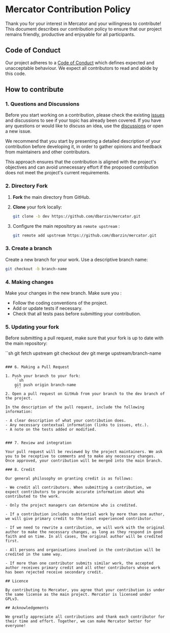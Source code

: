 # Mercator Contribution Policy

Thank you for your interest in Mercator and your willingness to contribute! This document describes our contribution policy to ensure that our project remains friendly, productive and enjoyable for all participants.

## Code of Conduct

Our project adheres to a [Code of Conduct](https://github.com/dbarzin/mercator/CODE_OF_CONDUCT.md) which defines expected and unacceptable behaviour. We expect all contributors to read and abide by this code.

## How to contribute

### 1. Questions and Discussions

Before you start working on a contribution, please check the existing [issues](https://github.com/dbarzin/mercator/issues) and discussions to see if your topic has already been covered. If you have any questions or would like to discuss an idea, use the [discussions](https://github.com/dbarzin/mercator/discussions) or open a new issue.

We recommend that you start by presenting a detailed description of your contribution before developing it, in order to gather opinions and feedback from maintainers and other contributors.

This approach ensures that the contribution is aligned with the project's objectives and can avoid unnecessary effort if the proposed contribution does not meet the project's current requirements.

### 2. Directory Fork

1. **Fork** the main directory from GitHub.

2. **Clone** your fork locally:
    ```sh
    git clone -b dev https://github.com/dbarzin/mercator.git
    ```

3. Configure the main repository as `remote upstream` :
    ```sh
    git remote add upstream https://github.com/dbarzin/mercator.git
    ```

### 3. Create a branch

Create a new branch for your work. Use a descriptive branch name:

```sh
git checkout -b branch-name
```

### 4. Making changes

Make your changes in the new branch. Make sure you :

- Follow the coding conventions of the project.
- Add or update tests if necessary.
- Check that all tests pass before submitting your contribution.

### 5. Updating your fork

Before submitting a pull request, make sure that your fork is up to date with the main repository:

``sh
git fetch upstream
git checkout dev
git merge upstream/branch-name
```

### 6. Making a Pull Request

1. Push your branch to your fork:
    ``sh
    git push origin branch-name
    ```
2. Open a pull request on GitHub from your branch to the dev branch of the project.

In the description of the pull request, include the following information:

- A clear description of what your contribution does.
- Any necessary contextual information (links to issues, etc.).
- A note on the tests added or modified.


### 7. Review and integration

Your pull request will be reviewed by the project maintainers. We ask you to be receptive to comments and to make any necessary changes. Once approved, your contribution will be merged into the main branch.

### 8. Credit

Our general philosophy on granting credit is as follows:

- We credit all contributors. When submitting a contribution, we expect contributors to provide accurate information about who contributed to the work.

- Only the project managers can determine who is credited.

- If a contribution includes substantial work by more than one author, we will give primary credit to the least experienced contributor.

- If we need to rewrite a contribution, we will work with the original author to make the necessary changes, as long as they respond in good faith and on time. In all cases, the original author will be credited first.

- All persons and organisations involved in the contribution will be credited in the same way.

- If more than one contributor submits similar work, the accepted author receives primary credit and all other contributors whose work has been rejected receive secondary credit.

## Licence

By contributing to Mercator, you agree that your contribution is under the same license as the main project. Mercator is licensed under GPLv3.

## Acknowledgements

We greatly appreciate all contributions and thank each contributor for their time and effort. Together, we can make Mercator better for everyone!
